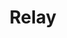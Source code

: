 ---
codehost: https://github.com/https://github.com/facebook/relay
images:
- facebook_relay-icon.svg
logohandle: facebook_relay
sort: relayjs
tags:
- facebook
- javascript
title: Relay
website: https://facebook.github.io/relay/
---